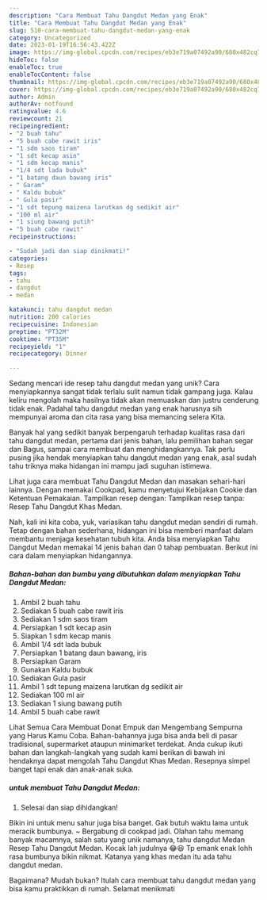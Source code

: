```yaml
---
description: "Cara Membuat Tahu Dangdut Medan yang Enak"
title: "Cara Membuat Tahu Dangdut Medan yang Enak"
slug: 510-cara-membuat-tahu-dangdut-medan-yang-enak
category: Uncategorized
date: 2023-01-19T16:56:43.422Z
image: https://img-global.cpcdn.com/recipes/eb3e719a07492a90/680x482cq70/tahu-dangdut-medan-foto-resep-utama.jpg
hideToc: false
enableToc: true
enableTocContent: false
thumbnail: https://img-global.cpcdn.com/recipes/eb3e719a07492a90/680x482cq70/tahu-dangdut-medan-foto-resep-utama.jpg
cover: https://img-global.cpcdn.com/recipes/eb3e719a07492a90/680x482cq70/tahu-dangdut-medan-foto-resep-utama.jpg
author: Admin
authorAv: notfound
ratingvalue: 4.6
reviewcount: 21
recipeingredient:
- "2 buah tahu"
- "5 buah cabe rawit iris"
- "1 sdm saos tiram"
- "1 sdt kecap asin"
- "1 sdm kecap manis"
- "1/4 sdt lada bubuk"
- "1 batang daun bawang iris"
- " Garam"
- " Kaldu bubuk"
- " Gula pasir"
- "1 sdt tepung maizena larutkan dg sedikit air"
- "100 ml air"
- "1 siung bawang putih"
- "5 buah cabe rawit"
recipeinstructions:

- "Sudah jadi dan siap dinikmati!"
categories:
- Resep
tags:
- tahu
- dangdut
- medan

katakunci: tahu dangdut medan 
nutrition: 200 calories
recipecuisine: Indonesian
preptime: "PT32M"
cooktime: "PT35M"
recipeyield: "1"
recipecategory: Dinner

---
```





Sedang mencari ide resep tahu dangdut medan yang unik? Cara menyiapkannya sangat tidak terlalu sulit namun tidak gampang juga. Kalau keliru mengolah maka hasilnya tidak akan memuaskan dan justru cenderung tidak enak. Padahal tahu dangdut medan yang enak harusnya sih mempunyai aroma dan cita rasa yang bisa memancing selera Kita.





Banyak hal yang sedikit banyak berpengaruh terhadap kualitas rasa dari tahu dangdut medan, pertama dari jenis bahan, lalu pemilihan bahan segar dan Bagus, sampai cara membuat dan menghidangkannya. Tak perlu pusing jika hendak menyiapkan tahu dangdut medan yang enak,      asal sudah tahu triknya maka hidangan ini mampu jadi suguhan istimewa.














Lihat juga cara membuat Tahu Dangdut Medan dan masakan sehari-hari lainnya. Dengan memakai Cookpad, kamu menyetujui Kebijakan Cookie dan Ketentuan Pemakaian. Tampilkan resep dengan: Tampilkan resep tanpa: Resep Tahu Dangdut Khas Medan.






Nah, kali ini kita coba, yuk, variasikan tahu dangdut medan sendiri di rumah. Tetap dengan bahan sederhana, hidangan ini bisa memberi manfaat dalam membantu menjaga kesehatan tubuh kita. Anda bisa menyiapkan Tahu Dangdut Medan memakai 14 jenis bahan dan 0 tahap pembuatan. Berikut ini cara dalam menyiapkan hidangannya.

<!--inarticleads1-->

##### Bahan-bahan dan bumbu yang dibutuhkan dalam menyiapkan Tahu Dangdut Medan:

1. Ambil 2 buah tahu
1. Sediakan 5 buah cabe rawit iris
1. Sediakan 1 sdm saos tiram
1. Persiapkan 1 sdt kecap asin
1. Siapkan 1 sdm kecap manis
1. Ambil 1/4 sdt lada bubuk
1. Persiapkan 1 batang daun bawang, iris
1. Persiapkan  Garam
1. Gunakan  Kaldu bubuk
1. Sediakan  Gula pasir
1. Ambil 1 sdt tepung maizena larutkan dg sedikit air
1. Sediakan 100 ml air
1. Sediakan 1 siung bawang putih
1. Ambil 5 buah cabe rawit


Lihat Semua Cara Membuat Donat Empuk dan Mengembang Sempurna yang Harus Kamu Coba. Bahan-bahannya juga bisa anda beli di pasar tradisional, supermarket ataupun minimarket terdekat. Anda cukup ikuti bahan dan langkah-langkah yang sudah kami berikan di bawah ini hendaknya dapat mengolah Tahu Dangdut Khas Medan. Resepnya simpel banget tapi enak dan anak-anak suka. 

<!--inarticleads2-->

#####  untuk membuat Tahu Dangdut Medan:


1. Selesai dan siap dihidangkan!

Bikin ini untuk menu sahur juga bisa banget. Gak butuh waktu lama untuk meracik bumbunya. ~ Bergabung di cookpad jadi. Olahan tahu memang banyak macamnya, salah satu yang unik namanya, tahu dangdut Medan Resep Tahu Dangdut Medan. Kocak lah judulnya 😂😆 Tp emank enak lohh rasa bumbunya bikin nikmat. Katanya yang khas medan itu ada tahu dangdut medan. 

Bagaimana? Mudah bukan? Itulah cara membuat tahu dangdut medan yang bisa kamu praktikkan di rumah. Selamat menikmati
